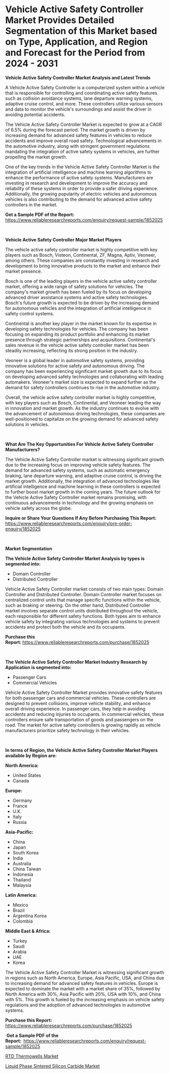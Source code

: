 <p><h1>Vehicle Active Safety Controller Market Provides Detailed Segmentation of this Market based on Type, Application, and Region and Forecast for the Period from 2024 - 2031</h1></p><p><strong>Vehicle Active Safety Controller Market Analysis and Latest Trends</strong></p>
<p><p>A Vehicle Active Safety Controller is a computerized system within a vehicle that is responsible for controlling and coordinating active safety features such as collision avoidance systems, lane departure warning systems, adaptive cruise control, and more. These controllers utilize various sensors and data to monitor the vehicle's surroundings and assist the driver in avoiding potential accidents.</p><p>The Vehicle Active Safety Controller Market is expected to grow at a CAGR of 6.5% during the forecast period. The market growth is driven by increasing demand for advanced safety features in vehicles to reduce accidents and improve overall road safety. Technological advancements in the automotive industry, along with stringent government regulations mandating the integration of active safety systems in vehicles, are further propelling the market growth.</p><p>One of the key trends in the Vehicle Active Safety Controller Market is the integration of artificial intelligence and machine learning algorithms to enhance the performance of active safety systems. Manufacturers are investing in research and development to improve the accuracy and reliability of these systems in order to provide a safer driving experience. Additionally, the growing popularity of electric vehicles and autonomous vehicles is also contributing to the demand for advanced active safety controllers in the market.</p></p>
<p><strong>Get a Sample PDF of the Report:&nbsp;</strong> <a href="https://www.reliableresearchreports.com/enquiry/request-sample/1852025">https://www.reliableresearchreports.com/enquiry/request-sample/1852025</a></p>
<p>&nbsp;</p>
<p><strong>Vehicle Active Safety Controller Major Market Players</strong></p>
<p><p>The vehicle active safety controller market is highly competitive with key players such as Bosch, Visteon, Continental, ZF, Magna, Aptiv, Veoneer, among others. These companies are constantly investing in research and development to bring innovative products to the market and enhance their market presence.</p><p>Bosch is one of the leading players in the vehicle active safety controller market, offering a wide range of safety solutions for vehicles. The company's market growth has been fueled by its focus on developing advanced driver assistance systems and active safety technologies. Bosch's future growth is expected to be driven by the increasing demand for autonomous vehicles and the integration of artificial intelligence in safety control systems.</p><p>Continental is another key player in the market known for its expertise in developing safety technologies for vehicles. The company has been focusing on expanding its product portfolio and enhancing its market presence through strategic partnerships and acquisitions. Continental's sales revenue in the vehicle active safety controller market has been steadily increasing, reflecting its strong position in the industry.</p><p>Veoneer is a global leader in automotive safety systems, providing innovative solutions for active safety and autonomous driving. The company has been experiencing significant market growth due to its focus on developing advanced safety technologies and collaborating with leading automakers. Veoneer's market size is expected to expand further as the demand for safety controllers continues to rise in the automotive industry.</p><p>Overall, the vehicle active safety controller market is highly competitive, with key players such as Bosch, Continental, and Veoneer leading the way in innovation and market growth. As the industry continues to evolve with the advancement of autonomous driving technologies, these companies are well-positioned to capitalize on the growing demand for advanced safety solutions in vehicles.</p></p>
<p>&nbsp;</p>
<p><strong>What Are The Key Opportunities For Vehicle Active Safety Controller Manufacturers?</strong></p>
<p><p>The Vehicle Active Safety Controller market is witnessing significant growth due to the increasing focus on improving vehicle safety features. The demand for advanced safety systems, such as automatic emergency braking, lane departure warning, and adaptive cruise control, is driving the market growth. Additionally, the integration of advanced technologies like artificial intelligence and machine learning in these controllers is expected to further boost market growth in the coming years. The future outlook for the Vehicle Active Safety Controller market remains promising, with continuous advancements in technology and the growing emphasis on vehicle safety across the globe.</p></p>
<p><strong>Inquire or Share Your Questions If Any Before Purchasing This Report:</strong> <a href="https://www.reliableresearchreports.com/enquiry/pre-order-enquiry/1852025">https://www.reliableresearchreports.com/enquiry/pre-order-enquiry/1852025</a></p>
<p>&nbsp;</p>
<p><strong>Market Segmentation</strong></p>
<p><strong>The Vehicle Active Safety Controller Market Analysis by types is segmented into:</strong></p>
<p><ul><li>Domain Controller</li><li>Distributed Controller</li></ul></p>
<p><p>Vehicle Active Safety Controller market consists of two main types: Domain Controller and Distributed Controller. Domain Controller market focuses on centralized control units that manage specific functions within the vehicle, such as braking or steering. On the other hand, Distributed Controller market involves separate control units distributed throughout the vehicle, each responsible for different safety functions. Both types aim to enhance vehicle safety by integrating various technologies and systems to prevent accidents and protect both the vehicle and its occupants.</p></p>
<p><strong>Purchase this Report:&nbsp;</strong><a href="https://www.reliableresearchreports.com/purchase/1852025">https://www.reliableresearchreports.com/purchase/1852025</a></p>
<p>&nbsp;</p>
<p><strong>The Vehicle Active Safety Controller Market Industry Research by Application is segmented into:</strong></p>
<p><ul><li>Passenger Cars</li><li>Commercial Vehicles</li></ul></p>
<p><p>Vehicle Active Safety Controller Market provides innovative safety features for both passenger cars and commercial vehicles. These controllers are designed to prevent collisions, improve vehicle stability, and enhance overall driving experience. In passenger cars, they help in avoiding accidents and reducing injuries to occupants. In commercial vehicles, these controllers ensure safe transportation of goods and passengers on the road. The market for active safety controllers is growing rapidly as vehicle manufacturers prioritize safety technology in their vehicles.</p></p>
<p>&nbsp;</p>
<p><strong>In terms of Region, the Vehicle Active Safety Controller Market Players available by Region are:</strong></p>
<p>
    <p> <strong> North America: </strong>
        <ul>
            <li>United States</li>
            <li>Canada</li>
        </ul>
        </p> 
    <p> <strong> Europe: </strong>
        <ul>
            <li>Germany</li>
            <li>France</li>
            <li>U.K.</li>
            <li>Italy</li>
            <li>Russia</li>
        </ul>
        </p> 
    <p> <strong> Asia-Pacific: </strong>
        <ul>
            <li>China</li>
            <li>Japan</li>
            <li>South Korea</li>
            <li>India</li>
            <li>Australia</li>
            <li>China Taiwan</li>
            <li>Indonesia</li>
            <li>Thailand</li>
            <li>Malaysia</li>
        </ul>
        </p> 
    <p> <strong> Latin America: </strong>
        <ul>
            <li>Mexico</li>
            <li>Brazil</li>
            <li>Argentina Korea</li>
            <li>Colombia</li>
        </ul>
        </p> 
    <p> <strong> Middle East & Africa: </strong>
        <ul>
            <li>Turkey</li>
            <li>Saudi</li>
            <li>Arabia</li>
            <li>UAE</li>
            <li>Korea</li>
        </ul>
    </p>
    </p>
<p><p>The Vehicle Active Safety Controller Market is witnessing significant growth in regions such as North America, Europe, Asia Pacific, USA, and China due to increasing demand for advanced safety features in vehicles. Europe is expected to dominate the market with a market share of 35%, followed by North America with 30%, Asia Pacific with 20%, USA with 10%, and China with 5%. This growth is fueled by the increasing emphasis on vehicle safety regulations and the adoption of advanced technologies in automotive systems.</p></p>
<p><strong>Purchase this Report: </strong><a href="https://www.reliableresearchreports.com/purchase/1852025">https://www.reliableresearchreports.com/purchase/1852025</a></p>
<p>&nbsp;<strong>Get a Sample PDF of the Report:&nbsp;&nbsp;</strong><a href="https://www.reliableresearchreports.com/enquiry/request-sample/1852025">https://www.reliableresearchreports.com/enquiry/request-sample/1852025</a></p>
<p><strong></strong></p>
<p><p><a href="https://issuu.com/reportprime-2/docs/rtd-thermowells-market-size-2030.pptx">RTD Thermowells Market</a></p><p><a href="https://issuu.com/reportprime-2/docs/liquid-phase-sintered-silicon-carbide-market-size-">Liquid Phase Sintered Silicon Carbide Market</a></p></p>